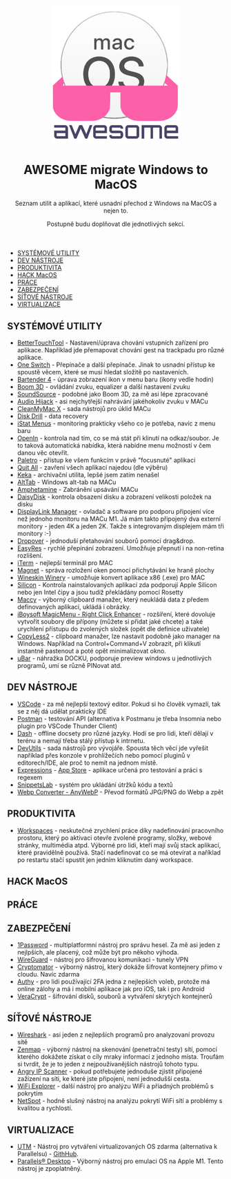 <div align="center" style="margin-bottom: 50px;">
        <img width="300" height="auto" src="./assets/awesome_mac.svg">
        <h1>AWESOME migrate Windows to MacOS</h1>
        <p>
        Seznam utilit a aplikací, které usnadní přechod z Windows na MacOS a nejen to.
        </p>
        Postupně budu doplňovat dle jednotlivých sekcí.
</div>

- [SYSTÉMOVÉ UTILITY](#systémové-utility)
- [DEV NÁSTROJE](#dev-nástroje)
- [PRODUKTIVITA](#produktivita)
- [HACK MacOS](#hack-macos)
- [PRÁCE](#práce)
- [ZABEZPEČENÍ](#zabezpečení)
- [SÍŤOVÉ NÁSTROJE](#síťové-nástroje)
- [VIRTUALIZACE](#virtualizace)

## SYSTÉMOVÉ UTILITY
   - [BetterTouchTool](https://folivora.ai/ "Test") - Nastavení/úprava chování vstupních zařízení pro aplikace. Například jde přemapovat chování gest na trackpadu pro různé aplikace.
   - [One Switch](https://fireball.studio/oneswitch) - Přepínače a další přepínače. Jinak to usnadní přístup ke spoustě věcem, které se musí hledat složitě po nastaveních.
   - [Bartender 4](https://www.macbartender.com/) - úprava zobrazení ikon v menu baru (ikony vedle hodin)
   - [Boom 3D](https://www.globaldelight.com/boom/) - ovládání zvuku, equalizer a další nastavení zvuku
   - [SoundSource](https://rogueamoeba.com/soundsource/) - podobné jako Boom 3D, za mě asi lépe zpracované
   - [Audio Hijack](https://rogueamoeba.com/audiohijack/) - asi nejchytřejší nahrávání jakéhokoliv zvuku v MACu
   - [CleanMyMac X](https://macpaw.com/cleanmymac) - sada nástrojů pro úklid MACu
   - [Disk Drill](https://www.cleverfiles.com/) - data recovery
   - [iStat Menus](https://bjango.com/mac/istatmenus/) - monitoring prakticky všeho co je potřeba, navíc z menu baru
   - [OpenIn](https://loshadki.app/openin/) - kontrola nad tím, co se má stát při klinutí na odkaz/soubor. Je to taková automatická nabídka, která nabídne menu možností v čem danou věc otevřít.
   - [Paletro](https://appmakes.io/paletro) - přístup ke všem funkcím v právě "focusnuté" aplikaci
   - [Quit All](https://amicoapps.com/app/quit-all/) - zavření všech aplikací najedou (dle výběru)
   - [Keka](https://www.keka.io/en/) - archivační utilita, lepšé jsem zatím nenašel
   - [AltTab](https://alt-tab-macos.netlify.app/) - Windows alt-tab na MACu
   - [Amphetamine](https://apps.apple.com/us/app/amphetamine/id937984704?mt=12) - Zabránění upsávání MACu
   - [DaisyDisk](https://daisydiskapp.com/) - kontrola obsazení disku a zobrazení velikosti položek na disku
   - [DisplayLink Manager](https://www.synaptics.com/products/displaylink-graphics/downloads/macos) - ovladač a software pro podporu připojení více než jednoho monitoru na MACu M1. Já mám takto připojený dva externí monitory - jeden 4K a jeden 2K. Takže s integrovaným displejem mám tři monitory :-)
   - [Dropover](https://dropoverapp.com/) - jednoduší přetahování souborů pomocí drag&drop.
   - [EasyRes](http://easyresapp.com/) - rychlé přepínání zobrazení. Umožňuje přepnutí i na non-retina rozlišení.
   - [iTerm](https://iterm2.com/) - nejlepší terminál pro MAC
   - [Magnet](https://apps.apple.com/cz/app/magnet/id441258766?l=cs&mt=12) - správa rozložení oken pomocí přichytávání ke hraně plochy
   - [Wineskin Winery](https://sourceforge.net/projects/wineskin/) - umožňuje konvert aplikace x86 (.exe) pro MAC
   - [Silicon](https://github.com/DigiDNA/Silicon) - Kontrola nainstalovaných aplikací zda podporují Apple Silicon nebo jen Intel čipy a jsou tudíž překládány pomocí Rosetty
   - [Maccy](https://maccy.app/) - výborný clipboard manažer, který neukládá data z předem definovaných aplikací, ukládá i obrázky.
   - [iBoysoft MagicMenu - Right Click Enhancer](https://iboysoft.com/magic-menu/) - rozšíření, které dovoluje vytvořit soubory dle přípony (můžete si přidat jaké chcete) a také urychlení přístupu do zvolených složek (opět dle definice uživatele)
   - [CopyLess2](https://copyless.net/) - clipboard manažer, lze nastavit podobně jako manager na Windows. Například na Control+Command+V zobrazit, při klikutí instantně pastenout a poté opět minimalizovat okno.
   - [uBar](https://brawersoftware.com/products/ubar) - náhražka DOCKU, podporuje preview windows u jednotlivých programů, umí se různě PINovat atd.

## DEV NÁSTROJE
   - [VSCode](https://code.visualstudio.com/) - za mě nejlepší textový editor. Pokud si ho člověk vymazlí, tak se z něj dá udělat prakticky IDE
   - [Postman](https://www.postman.com/) - testování API (alternativa k Postmanu je třeba Insomnia nebo plugin pro VSCode Thunder Client)
   - [Dash](https://kapeli.com/dash) - offline docsety pro různé jazyky. Hodí se pro lidi, kteří dělají v terénu a nemají třeba stálý přístup k intrnetu.
   - [DevUtils](https://devutils.app/) - sada nástrojů pro vývojáře. Spousta těch věcí jde vyřešit například přes konzole v prohlížečích nebo pomocí pluginů v editorech/IDE, ale proč to nemít na jednom místě.
   - [Expressions](https://www.apptorium.com/expressions) - [App Store](https://apps.apple.com/us/app/expressions/id913158085?mt=12) - aplikace určená pro testování a práci s regexem
   - [SnippetsLab](https://www.renfei.org/snippets-lab/) - systém pro ukládání útržků kódu a textů
   - [Webp Converter - AnyWebP]() - Převod formátů JPG/PNG do Webp a zpět

## PRODUKTIVITA
   - [Workspaces](https://www.apptorium.com/workspaces) - neskutečné zrychlení práce díky nadefinování pracovního prostoru, který po aktivaci otevře zvolené programy, složky, webové stránky, multimédia atpd. Výborné pro lidi, kteří mají svůj stack aplikací, které pravidělně používá. Stačí nadefinovat co se má otevírat a naříklad po restartu stačí spustit jen jedním kliknutím daný workspace.

## HACK MacOS

## PRÁCE

## ZABEZPEČENÍ
   - [1Password](https://1password.com/) - multiplatformní nástroj pro správu hesel. Za mě asi jeden z nejlpších, ale placený, což může být pro někoho výhoda.
   - [WireGuard](https://www.wireguard.com/) - nástroj pro šifrovanou komunikaci - tunely VPN
   - [Cryptomator](https://cryptomator.org/) - výborný nástroj, který dokáže šifrovat kontejnery přímo v cloudu. Navíc zdarma
   - [Authy](https://authy.com/) - pro lidi používající 2FA jedna z nejlepších voleb, protože má online zálohy a má i mobilní aplikace jak pro iOS, tak i pro Android
   - [VeraCrypt](https://www.veracrypt.fr/code/VeraCrypt/about/) - šifrování disků, souborů a vytváření skrytých kontejnerů

## SÍŤOVÉ NÁSTROJE
   - [Wireshark](https://www.wireshark.org/) - asi jeden z nejlepších programů pro analyzovaní provozu sítě
   - [Zenmap](https://nmap.org/zenmap/) - výborný nástroj na skenování (penetrační testy) sítí, pomocí kterého dokážete získat o cíly mraky informací z jednoho místa. Troufám si tvrdit, že je to jeden z nejpoužívanějších nástrojů tohoto typu.
   - [Angry IP Scanner](https://angryip.org/) - pokud potřebujete jednoduše zjistit připojené zažízení na síti, ke které jste připojení, není jednodušší cesta.
   - [WiFi Explorer](https://www.intuitibits.com/) - další nástroj pro analýzu WiFi a příadných problémů s pokrytím
   - [NetSpot](https://www.netspotapp.com/) - hodně slušný nástroj na analýzu pokrytí WiFi sítí a problémy s kvalitou a rychlostí.

## VIRTUALIZACE
   - [UTM](https://mac.getutm.app/) - Nástroj pro vytváření virtualizovaných OS zdarma (alternativa k Parallelsu) - [GithHub](https://github.com/utmapp/UTM/releases).
   - [Parallels® Desktop](https://www.parallels.com/eu/products/desktop/) - Výborný nástroj pro emulaci OS na Apple M1. Tento nástroj je zpoplatněný.
